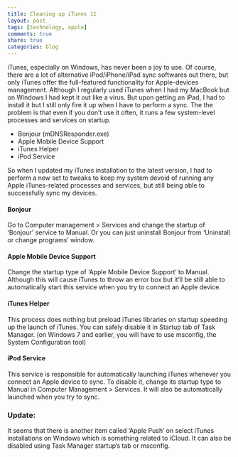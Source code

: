 ```yaml
---
title: Cleaning up iTunes 11
layout: post
tags: [technology, apple]
comments: true
share: true
categories: blog
---
```

iTunes, especially on Windows, has never been a joy to use. Of course, there are a lot of alternative iPod/iPhone/iPad sync softwares out there, but only iTunes offer the full-featured functionality for Apple-devices management. Although I regularly used iTunes when I had my MacBook but on Windows I had kept it out like a virus. But upon getting an iPad, I had to install it but I still only fire it up when I have to perform a sync. The the problem is that even if you don&#8217;t use it often, it runs a few system-level processes and services on startup.

*   Bonjour (mDNSResponder.exe)
*   Apple Mobile Device Support
*   iTunes Helper
*   iPod Service

So when I updated my iTunes installation to the latest version, I had to perform a new set to tweaks to keep my system devoid of running any Apple iTunes-related processes and services, but still being able to successfully sync my devices.

#### Bonjour

Go to Computer management > Services and change the startup of &#8216;Bonjour&#8217; service to Manual. Or you can just uninstall Bonjour from &#8216;Uninstall or change programs&#8217; window.

#### Apple Mobile Device Support

Change the startup type of &#8216;Apple Mobile Device Support&#8217; to Manual. Although this will cause iTunes to throw an error box but it&#8217;ll be still able to automatically start this service when you try to connect an Apple device.

#### iTunes Helper

This process does nothing but preload iTunes libraries on startup speeding up the launch of iTunes. You can safely disable it in Startup tab of Task Manager. (on Windows 7 and earlier, you will have to use msconfig, the System Configuration tool)

#### iPod Service

This service is responsible for automatically launching iTunes whenever you connect an Apple device to sync. To disable it, change its startup type to Manual in Computer Management > Services. It will also be automatically launched when you try to sync.

### Update:

It seems that there is another item called &#8216;Apple Push&#8217; on select iTunes installations on Windows which is something related to iCloud. It can also be disabled using Task Manager startup&#8217;s tab or msconfig.